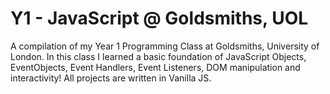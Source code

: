 # Y1 - JavaScript @ Goldsmiths, UOL

A compilation of my Year 1 Programming Class at Goldsmiths, University of London. 
In this class I learned a basic foundation of JavaScript Objects, EventObjects, Event Handlers, Event Listeners, DOM manipulation and interactivity!
All projects are written in Vanilla JS. 

